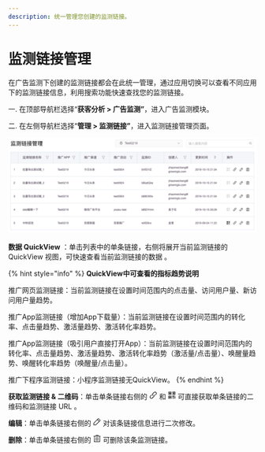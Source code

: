 ```yaml
---
description: 统一管理您创建的监测链接。
---
```


# 监测链接管理

在广告监测下创建的监测链接都会在此统一管理，通过应用切换可以查看不同应用下的监测链接信息，利用搜索功能快速查找您的监测链接。

一. 在顶部导航栏选择“**获客分析 &gt; 广告监测”**，进入广告监测模块。

二. 在左侧导航栏选择“**管理 &gt; 监测链接”**，进入监测链接管理页面。

![](../../../../.gitbook/assets/image%20%2857%29.png)

**数据 QuickView** ：单击列表中的单条链接，右侧将展开当前监测链接的 QuickView 视图，可快速查看当前监测链接的数据 。

{% hint style="info" %}
**QuickView中可查看的指标趋势说明**

推广网页监测链接：当前监测链接在设置时间范围内的点击量、访问用户量、新访问用户量趋势。

推广App监测链接（增加App下载量）：当前监测链接在设置时间范围内的转化率、点击量趋势、激活量趋势、激活转化率趋势。

推广App监测链接（吸引用户直接打开App）：当前监测链接在设置时间范围内的转化率、点击量趋势、激活量趋势、激活转化率趋势（激活量/点击量）、唤醒量趋势、唤醒转化率趋势（唤醒量/点击量）。

推广下程序监测链接：小程序监测链接无QuickView。
{% endhint %}

**获取监测链接 & 二维码**：单击单条链接右侧的 ![](../../../../.gitbook/assets/guang-gao-jian-ce-lian-jie.png) 和 ![](../../../../.gitbook/assets/guang-gao-jian-ce-er-wei-ma.png) 可直接获取单条链接的二维码和监测链接 URL 。

**编辑**：单击单条链接右侧的 ![](../../../../.gitbook/assets/guang-gao-jian-ce-bian-ji.png) 对该条链接信息进行二次修改。

**删除**：单击单条链接右侧的 ![](../../../../.gitbook/assets/1.png) 可删除该条监测链接。[  
](https://docs.growingio.com/docs/ads-tracking/tui-guang-guan-li)

